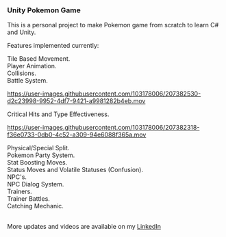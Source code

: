 ### Unity Pokemon Game

This is a personal project to make Pokemon game from scratch to learn C# and Unity.

Features implemented currently:

Tile Based Movement.<br>
Player Animation.<br>
Collisions.<br>
Battle System.<br>


https://user-images.githubusercontent.com/103178006/207382530-d2c23998-9952-4df7-9421-a9981282b4eb.mov


Critical Hits and Type Effectiveness.<br>



https://user-images.githubusercontent.com/103178006/207382318-f36e0733-0db0-4c52-a309-94e6088f365a.mov


Physical/Special Split.<br>
Pokemon Party System.<br>
Stat Boosting Moves.<br>
Status Moves and Volatile Statuses (Confusion).<br>
NPC's. <br>
NPC Dialog System.<br>
Trainers.<br>
Trainer Battles.<br>
Catching Mechanic. <br><br>

More updates and videos are available on my <a href= https://www.linkedin.com/in/ewancruickshank91/>LinkedIn</a>


